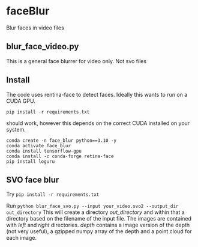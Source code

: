 # faceBlur

Blur faces in video files

## blur_face_video.py

This is a general face blurrer for video only. Not svo files

## Install

The code uses rentina-face to detect faces. Ideally this wants to run on a CUDA GPU.

`pip install -r requirements.txt`

should work, however this depends on the correct CUDA installed on your system.

```
conda create -n face_blur python==3.10 -y 
conda activate face_blur
conda install tensorflow-gpu
conda install -c conda-forge retina-face
pip install loguru
```

## SVO face blur

Try `pip install -r requirements.txt`

Run `python blur_face_svo.py --input your_video.svo2 --output_dir out_directory`
This will create a directory _out_directory_ and within that a directory based on the filename of
the input file. The images are contained with _left_ and _right_ directories. _depth_ contains a 
image version of the depth (not very useful), a gzipped numpy array of the depth and a point cloud for 
each image.